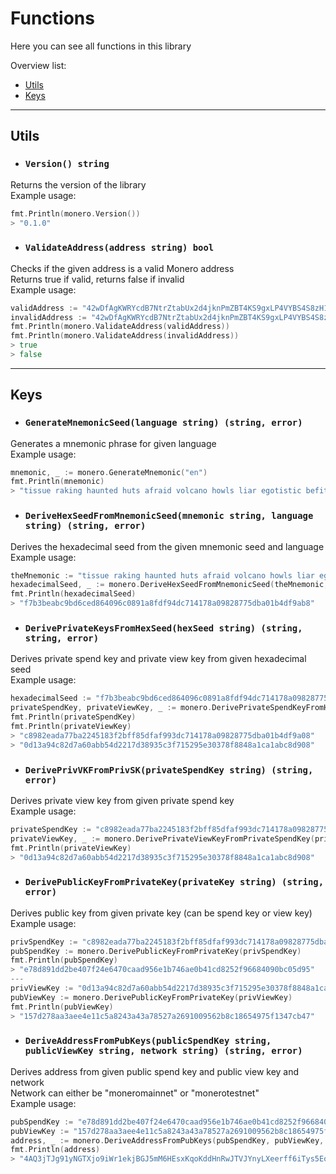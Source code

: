# Functions

Here you can see all functions in this library

Overview list:
- [Utils](#utils)
- [Keys](#keys)
---
## Utils
- ### `Version() string`

Returns the version of the library \
Example usage:
```go
fmt.Println(monero.Version())
> "0.1.0"
```

- ### `ValidateAddress(address string) bool`

Checks if the given address is a valid Monero address \
Returns true if valid, returns false if invalid \
Example usage:
```go
validAddress := "42wDfAgKWRYcdB7NtrZtabUx2d4jknPmZBT4KS9gxLP4VYBS4S8zH1nj3aByTHVQL1LRhKzoL1NDhKV3tXEt3KeKR5kR7uw"
invalidAddress := "42wDfAgKWRYcdB7NtrZtabUx2d4jknPmZBT4KS9gxLP4VYBS4S8zH1nj3aByTHVQL1LRhKzoL1NDhKV3tXEt3KeKR5kR7uw123123"
fmt.Println(monero.ValidateAddress(validAddress))
fmt.Println(monero.ValidateAddress(invalidAddress))
> true
> false
```
---

## Keys

- ### `GenerateMnemonicSeed(language string) (string, error)`

Generates a mnemonic phrase for given language \
Example usage:
```go
mnemonic, _ := monero.GenerateMnemonic("en")
fmt.Println(mnemonic)
> "tissue raking haunted huts afraid volcano howls liar egotistic befit rounded older bluntly imbalance pivot exotic tuxedo amaze mostly lukewarm macro vocal hounded biplane rounded"
```

- ### `DeriveHexSeedFromMnemonicSeed(mnemonic string, language string) (string, error)`

Derives the hexadecimal seed from the given mnemonic seed and language \
Example usage:
```go
theMnemonic := "tissue raking haunted huts afraid volcano howls liar egotistic befit rounded older bluntly imbalance pivot exotic tuxedo amaze mostly lukewarm macro vocal hounded biplane rounded"
hexadecimalSeed, _ := monero.DeriveHexSeedFromMnemonicSeed(theMnemonic, "en")
fmt.Println(hexadecimalSeed)
> "f7b3beabc9bd6ced864096c0891a8fdf94dc714178a09828775dba01b4df9ab8"
```

- ### `DerivePrivateKeysFromHexSeed(hexSeed string) (string, string, error)`

Derives private spend key and private view key from given hexadecimal seed \
Example usage:
```go
hexadecimalSeed := "f7b3beabc9bd6ced864096c0891a8fdf94dc714178a09828775dba01b4df9ab8"
privateSpendKey, privateViewKey, _ := monero.DerivePrivateSpendKeyFromHexSeed(hexadecimalSeed)
fmt.Println(privateSpendKey)
fmt.Println(privateViewKey)
> "c8982eada77ba2245183f2bff85dfaf993dc714178a09828775dba01b4df9a08"
> "0d13a94c82d7a60abb54d2217d38935c3f715295e30378f8848a1ca1abc8d908"
```

- ### `DerivePrivVKFromPrivSK(privateSpendKey string) (string, error)`

Derives private view key from given private spend key \
Example usage:
```go
privateSpendKey := "c8982eada77ba2245183f2bff85dfaf993dc714178a09828775dba01b4df9a08"
privateViewKey, _ := monero.DerivePrivateViewKeyFromPrivateSpendKey(privateSpendKey)
fmt.Println(privateViewKey)
> "0d13a94c82d7a60abb54d2217d38935c3f715295e30378f8848a1ca1abc8d908"
```

- ### `DerivePublicKeyFromPrivateKey(privateKey string) (string, error)`

Derives public key from given private key (can be spend key or view key) \
Example usage:
```go
privSpendKey := "c8982eada77ba2245183f2bff85dfaf993dc714178a09828775dba01b4df9a08"
pubSpendKey := monero.DerivePublicKeyFromPrivateKey(privSpendKey)
fmt.Println(pubSpendKey)
> "e78d891dd2be407f24e6470caad956e1b746ae0b41cd8252f96684090bc05d95"
---
privViewKey := "0d13a94c82d7a60abb54d2217d38935c3f715295e30378f8848a1ca1abc8d908"
pubViewKey := monero.DerivePublicKeyFromPrivateKey(privViewKey)
fmt.Println(pubViewKey)
> "157d278aa3aee4e11c5a8243a43a78527a2691009562b8c18654975f1347cb47"
```

- ### `DeriveAddressFromPubKeys(publicSpendKey string, publicViewKey string, network string) (string, error)`

Derives address from given public spend key and public view key and network \
Network can either be "moneromainnet" or "monerotestnet" \
Example usage:
```go
pubSpendKey := "e78d891dd2be407f24e6470caad956e1b746ae0b41cd8252f96684090bc05d95"
pubViewKey := "157d278aa3aee4e11c5a8243a43a78527a2691009562b8c18654975f1347cb47"
address, _ := monero.DeriveAddressFromPubKeys(pubSpendKey, pubViewKey, "moneromainnet")
fmt.Println(address)
> "4AQ3jTJg91yNGTXjo9iWr1ekjBGJ5mM6HEsxKqoKddHnRwJTVJYnyLXeerff6iTys5Eo8dyG87tfqZNS5CcSd7U694YiR8J"
```




